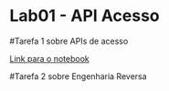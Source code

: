 # Lab01 - API Acesso

#Tarefa 1 sobre APIs de acesso

[Link para o notebook](../notebook/data-api-python.ipynb)

#Tarefa 2 sobre Engenharia Reversa
